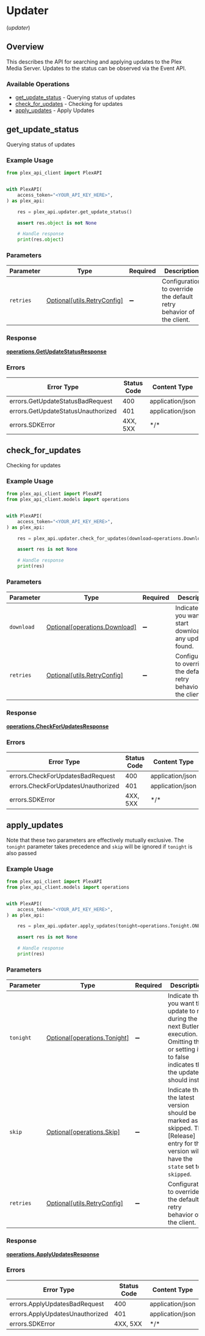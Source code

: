 # Updater
(*updater*)

## Overview

This describes the API for searching and applying updates to the Plex Media Server.
Updates to the status can be observed via the Event API.


### Available Operations

* [get_update_status](#get_update_status) - Querying status of updates
* [check_for_updates](#check_for_updates) - Checking for updates
* [apply_updates](#apply_updates) - Apply Updates

## get_update_status

Querying status of updates

### Example Usage

```python
from plex_api_client import PlexAPI


with PlexAPI(
    access_token="<YOUR_API_KEY_HERE>",
) as plex_api:

    res = plex_api.updater.get_update_status()

    assert res.object is not None

    # Handle response
    print(res.object)

```

### Parameters

| Parameter                                                           | Type                                                                | Required                                                            | Description                                                         |
| ------------------------------------------------------------------- | ------------------------------------------------------------------- | ------------------------------------------------------------------- | ------------------------------------------------------------------- |
| `retries`                                                           | [Optional[utils.RetryConfig]](../../models/utils/retryconfig.md)    | :heavy_minus_sign:                                                  | Configuration to override the default retry behavior of the client. |

### Response

**[operations.GetUpdateStatusResponse](../../models/operations/getupdatestatusresponse.md)**

### Errors

| Error Type                         | Status Code                        | Content Type                       |
| ---------------------------------- | ---------------------------------- | ---------------------------------- |
| errors.GetUpdateStatusBadRequest   | 400                                | application/json                   |
| errors.GetUpdateStatusUnauthorized | 401                                | application/json                   |
| errors.SDKError                    | 4XX, 5XX                           | \*/\*                              |

## check_for_updates

Checking for updates

### Example Usage

```python
from plex_api_client import PlexAPI
from plex_api_client.models import operations


with PlexAPI(
    access_token="<YOUR_API_KEY_HERE>",
) as plex_api:

    res = plex_api.updater.check_for_updates(download=operations.Download.ONE)

    assert res is not None

    # Handle response
    print(res)

```

### Parameters

| Parameter                                                            | Type                                                                 | Required                                                             | Description                                                          | Example                                                              |
| -------------------------------------------------------------------- | -------------------------------------------------------------------- | -------------------------------------------------------------------- | -------------------------------------------------------------------- | -------------------------------------------------------------------- |
| `download`                                                           | [Optional[operations.Download]](../../models/operations/download.md) | :heavy_minus_sign:                                                   | Indicate that you want to start download any updates found.          | 1                                                                    |
| `retries`                                                            | [Optional[utils.RetryConfig]](../../models/utils/retryconfig.md)     | :heavy_minus_sign:                                                   | Configuration to override the default retry behavior of the client.  |                                                                      |

### Response

**[operations.CheckForUpdatesResponse](../../models/operations/checkforupdatesresponse.md)**

### Errors

| Error Type                         | Status Code                        | Content Type                       |
| ---------------------------------- | ---------------------------------- | ---------------------------------- |
| errors.CheckForUpdatesBadRequest   | 400                                | application/json                   |
| errors.CheckForUpdatesUnauthorized | 401                                | application/json                   |
| errors.SDKError                    | 4XX, 5XX                           | \*/\*                              |

## apply_updates

Note that these two parameters are effectively mutually exclusive. The `tonight` parameter takes precedence and `skip` will be ignored if `tonight` is also passed


### Example Usage

```python
from plex_api_client import PlexAPI
from plex_api_client.models import operations


with PlexAPI(
    access_token="<YOUR_API_KEY_HERE>",
) as plex_api:

    res = plex_api.updater.apply_updates(tonight=operations.Tonight.ONE, skip=operations.Skip.ONE)

    assert res is not None

    # Handle response
    print(res)

```

### Parameters

| Parameter                                                                                                                                                | Type                                                                                                                                                     | Required                                                                                                                                                 | Description                                                                                                                                              | Example                                                                                                                                                  |
| -------------------------------------------------------------------------------------------------------------------------------------------------------- | -------------------------------------------------------------------------------------------------------------------------------------------------------- | -------------------------------------------------------------------------------------------------------------------------------------------------------- | -------------------------------------------------------------------------------------------------------------------------------------------------------- | -------------------------------------------------------------------------------------------------------------------------------------------------------- |
| `tonight`                                                                                                                                                | [Optional[operations.Tonight]](../../models/operations/tonight.md)                                                                                       | :heavy_minus_sign:                                                                                                                                       | Indicate that you want the update to run during the next Butler execution. Omitting this or setting it to false indicates that the update should install | 1                                                                                                                                                        |
| `skip`                                                                                                                                                   | [Optional[operations.Skip]](../../models/operations/skip.md)                                                                                             | :heavy_minus_sign:                                                                                                                                       | Indicate that the latest version should be marked as skipped. The [Release] entry for this version will have the `state` set to `skipped`.               | 1                                                                                                                                                        |
| `retries`                                                                                                                                                | [Optional[utils.RetryConfig]](../../models/utils/retryconfig.md)                                                                                         | :heavy_minus_sign:                                                                                                                                       | Configuration to override the default retry behavior of the client.                                                                                      |                                                                                                                                                          |

### Response

**[operations.ApplyUpdatesResponse](../../models/operations/applyupdatesresponse.md)**

### Errors

| Error Type                      | Status Code                     | Content Type                    |
| ------------------------------- | ------------------------------- | ------------------------------- |
| errors.ApplyUpdatesBadRequest   | 400                             | application/json                |
| errors.ApplyUpdatesUnauthorized | 401                             | application/json                |
| errors.SDKError                 | 4XX, 5XX                        | \*/\*                           |